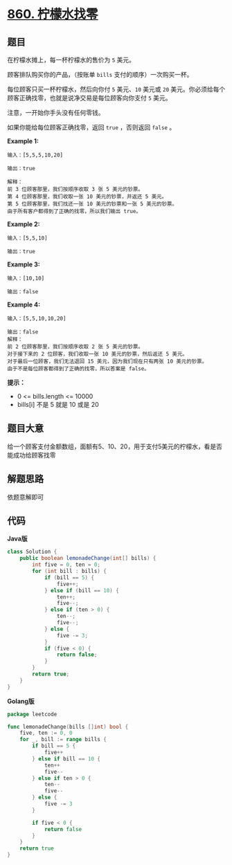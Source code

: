 # [860. 柠檬水找零](https://leetcode-cn.com/problems/lemonade-change/)

## 题目

在柠檬水摊上，每一杯柠檬水的售价为 `5` 美元。

顾客排队购买你的产品，（按账单 `bills` 支付的顺序）一次购买一杯。

每位顾客只买一杯柠檬水，然后向你付 `5` 美元、`10` 美元或 `20` 美元。你必须给每个顾客正确找零，也就是说净交易是每位顾客向你支付 `5` 美元。

注意，一开始你手头没有任何零钱。

如果你能给每位顾客正确找零，返回 `true` ，否则返回 `false` 。



**Example 1:**

```
输入：[5,5,5,10,20]

输出：true

解释：
前 3 位顾客那里，我们按顺序收取 3 张 5 美元的钞票。
第 4 位顾客那里，我们收取一张 10 美元的钞票，并返还 5 美元。
第 5 位顾客那里，我们找还一张 10 美元的钞票和一张 5 美元的钞票。
由于所有客户都得到了正确的找零，所以我们输出 true。
```

**Example 2:**

```
输入：[5,5,10]

输出：true
```

**Example 3:**

```
输入：[10,10]

输出：false
```

**Example 4:**

```
输入：[5,5,10,10,20]

输出：false
解释：
前 2 位顾客那里，我们按顺序收取 2 张 5 美元的钞票。
对于接下来的 2 位顾客，我们收取一张 10 美元的钞票，然后返还 5 美元。
对于最后一位顾客，我们无法退回 15 美元，因为我们现在只有两张 10 美元的钞票。
由于不是每位顾客都得到了正确的找零，所以答案是 false。
```


**提示：**

- 0 <= bills.length <= 10000
- bills[i] 不是 5 就是 10 或是 20 


## 题目大意

给一个顾客支付金额数组，面额有5、10、20，用于支付5美元的柠檬水，看是否能成功给顾客找零

## 解题思路

依题意解即可

## 代码

**Java版**

```java
class Solution {
    public boolean lemonadeChange(int[] bills) {
        int five = 0, ten = 0;
        for (int bill : bills) {
            if (bill == 5) {
                five++;
            } else if (bill == 10) {
                ten++;
                five--;
            } else if (ten > 0) {
                ten--;
                five--;
            } else {
                five -= 3;
            }
            if (five < 0) {
                return false;
            }
        }
        return true;
    }
}
```

**Golang版**

```go
package leetcode

func lemonadeChange(bills []int) bool {
	five, ten := 0, 0
	for _, bill := range bills {
		if bill == 5 {
			five++
		} else if bill == 10 {
			ten++
			five--
		} else if ten > 0 {
			ten--
			five--
		} else {
			five -= 3
		}

		if five < 0 {
			return false
		}
	}
	return true
}
```